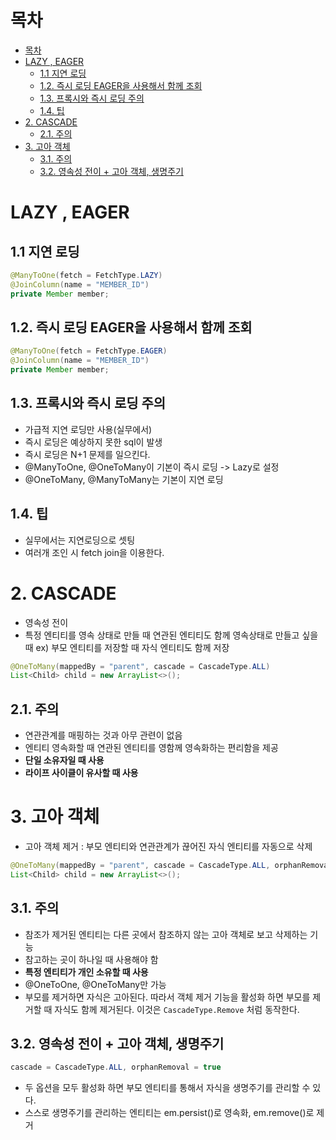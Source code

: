 # 목차
- [목차](#목차)
- [LAZY , EAGER](#lazy--eager)
  - [1.1 지연 로딩](#11-지연-로딩)
  - [1.2. 즉시 로딩 EAGER을 사용해서 함께 조회](#12-즉시-로딩-eager을-사용해서-함께-조회)
  - [1.3. 프록시와 즉시 로딩 주의](#13-프록시와-즉시-로딩-주의)
  - [1.4. 팁](#14-팁)
- [2.  CASCADE](#2--cascade)
  - [2.1. 주의](#21-주의)
- [3. 고아 객체](#3-고아-객체)
  - [3.1. 주의](#31-주의)
  - [3.2. 영속성 전이 + 고아 객체, 생명주기](#32-영속성-전이--고아-객체-생명주기)
#  LAZY , EAGER

## 1.1 지연 로딩
```java
@ManyToOne(fetch = FetchType.LAZY)
@JoinColumn(name = "MEMBER_ID")
private Member member;
```

## 1.2. 즉시 로딩 EAGER을 사용해서 함께 조회
```java
@ManyToOne(fetch = FetchType.EAGER)
@JoinColumn(name = "MEMBER_ID")
private Member member;
```

## 1.3. 프록시와 즉시 로딩 주의
- 가급적 지연 로딩만 사용(실무에서)
- 즉시 로딩은 예상하지 못한 sql이 발생
- 즉시 로딩은  N+1 문제를 일으킨다.
- @ManyToOne, @OneToMany이 기본이 즉시 로딩 -> Lazy로 설정
- @OneToMany, @ManyToMany는 기본이 지연 로딩


## 1.4. 팁
-  실무에서는 지연로딩으로 셋팅
-  여러개 조인 시 fetch join을 이용한다.

# 2.  CASCADE
- 영속성 전이
- 특정 엔티티를 영속 상태로 만들 때 연관된 엔티티도 함께 영속상태로 만들고 싶을 때
ex) 부모 엔티티를 저장할 때 자식 엔티티도 함께 저장
```java
@OneToMany(mappedBy = "parent", cascade = CascadeType.ALL)
List<Child> child = new ArrayList<>();
```

## 2.1. 주의
- 연관관계를 매핑하는 것과 아무 관련이 없음
- 엔티티 영속화할 때 연관된 엔티티를 영함께 영속화하는 편리함을 제공
- **단일 소유자일 때 사용**
- **라이프 사이클이 유사할 때 사용**

# 3. 고아 객체
- 고아 객체 제거 : 부모 엔티티와 연관관계가 끊어진 자식 엔티티를 자동으로 삭제
```java
@OneToMany(mappedBy = "parent", cascade = CascadeType.ALL, orphanRemoval = true)
List<Child> child = new ArrayList<>();
```

## 3.1. 주의
- 참조가 제거된 엔티티는 다른 곳에서 참조하지 않는 고아 객체로 보고 삭제하는 기능
- 참고하는 곳이 하나일 때 사용해야 함
- **특정 엔티티가 개인 소유할 때 사용**
- @OneToOne, @OneToMany만 가능
- 부모를 제거하면 자식은 고아된다. 따라서 객체 제거 기능을 활성화 하면 부모를 제거할 때 자식도 함께 제거된다. 이것은 `CascadeType.Remove` 처럼 동작한다.


## 3.2. 영속성 전이 + 고아 객체, 생명주기
```java
cascade = CascadeType.ALL, orphanRemoval = true
```
- 두 옵션을 모두 활성화 하면 부모 엔티티를 통해서 자식을 생명주기를 관리할 수 있다.
- 스스로 생명주기를 관리하는 엔티티는 em.persist()로 영속화, em.remove()로 제거
